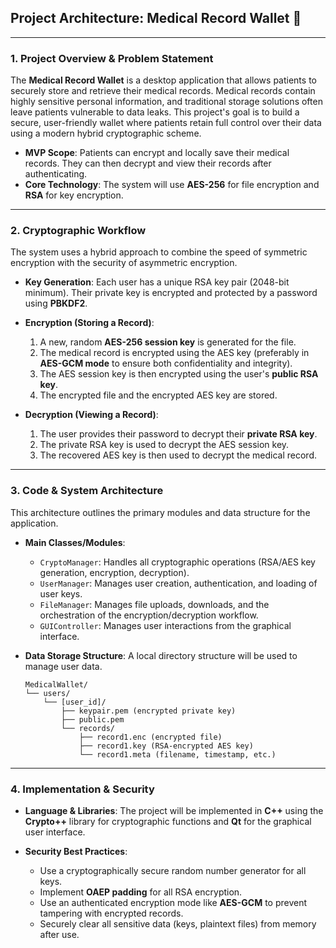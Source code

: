 ## Project Architecture: Medical Record Wallet 🧬

---

### 1. Project Overview & Problem Statement

The **Medical Record Wallet** is a desktop application that allows patients to securely store and retrieve their medical records. Medical records contain highly sensitive personal information, and traditional storage solutions often leave patients vulnerable to data leaks. This project's goal is to build a secure, user-friendly wallet where patients retain full control over their data using a modern hybrid cryptographic scheme.

- **MVP Scope**: Patients can encrypt and locally save their medical records. They can then decrypt and view their records after authenticating.
- **Core Technology**: The system will use **AES-256** for file encryption and **RSA** for key encryption.

---

### 2. Cryptographic Workflow

The system uses a hybrid approach to combine the speed of symmetric encryption with the security of asymmetric encryption.

- **Key Generation**: Each user has a unique RSA key pair (2048-bit minimum). Their private key is encrypted and protected by a password using **PBKDF2**.

- **Encryption (Storing a Record)**:

  1.  A new, random **AES-256 session key** is generated for the file.
  2.  The medical record is encrypted using the AES key (preferably in **AES-GCM mode** to ensure both confidentiality and integrity).
  3.  The AES session key is then encrypted using the user's **public RSA key**.
  4.  The encrypted file and the encrypted AES key are stored.

- **Decryption (Viewing a Record)**:
  1.  The user provides their password to decrypt their **private RSA key**.
  2.  The private RSA key is used to decrypt the AES session key.
  3.  The recovered AES key is then used to decrypt the medical record.

---

### 3. Code & System Architecture

This architecture outlines the primary modules and data structure for the application.

- **Main Classes/Modules**:

  - `CryptoManager`: Handles all cryptographic operations (RSA/AES key generation, encryption, decryption).
  - `UserManager`: Manages user creation, authentication, and loading of user keys.
  - `FileManager`: Manages file uploads, downloads, and the orchestration of the encryption/decryption workflow.
  - `GUIController`: Manages user interactions from the graphical interface.

- **Data Storage Structure**: A local directory structure will be used to manage user data.
  ```
  MedicalWallet/
  └── users/
      └── [user_id]/
          ├── keypair.pem (encrypted private key)
          ├── public.pem
          └── records/
              ├── record1.enc (encrypted file)
              ├── record1.key (RSA-encrypted AES key)
              └── record1.meta (filename, timestamp, etc.)
  ```

---

### 4. Implementation & Security

- **Language & Libraries**: The project will be implemented in **C++** using the **Crypto++** library for cryptographic functions and **Qt** for the graphical user interface.

- **Security Best Practices**:
  - Use a cryptographically secure random number generator for all keys.
  - Implement **OAEP padding** for all RSA encryption.
  - Use an authenticated encryption mode like **AES-GCM** to prevent tampering with encrypted records.
  - Securely clear all sensitive data (keys, plaintext files) from memory after use.
